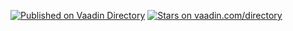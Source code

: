 [![Published on Vaadin  Directory](https://img.shields.io/badge/Vaadin%20Directory-published-00b4f0.svg)](https://vaadin.com/directory/component/jfreechart-wrapper-for-vaadin)
[![Stars on vaadin.com/directory](https://img.shields.io/vaadin-directory/star/jfreechart-wrapper-for-vaadin.svg)](https://vaadin.com/directory/component/jfreechart-wrapper-for-vaadin)
